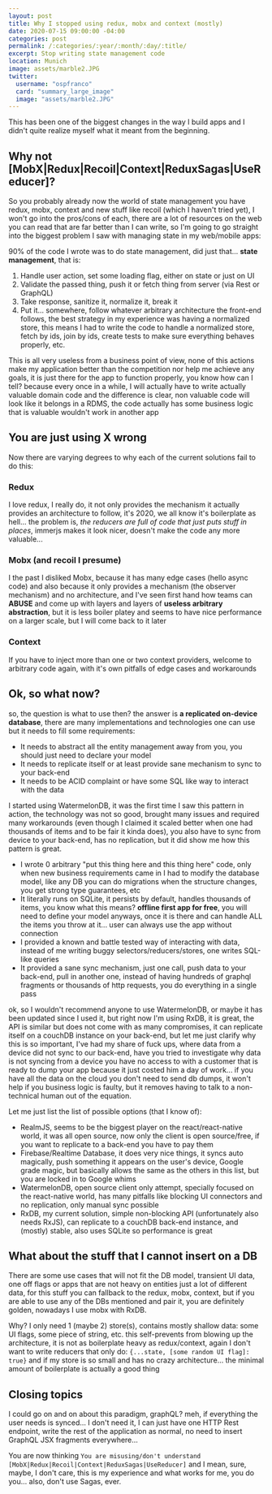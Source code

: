 ```yaml
---
layout: post
title: Why I stopped using redux, mobx and context (mostly)
date: 2020-07-15 09:00:00 -04:00
categories: post
permalink: /:categories/:year/:month/:day/:title/
excerpt: Stop writing state management code
location: Munich
image: assets/marble2.JPG
twitter:
  username: "ospfranco"
  card: "summary_large_image"
  image: "assets/marble2.JPG"
---
```

This has been one of the biggest changes in the way I build apps and I didn't quite realize myself what it meant from the beginning.

## Why not [MobX|Redux|Recoil|Context|ReduxSagas|UseReducer]?
So you probably already now the world of state management you have redux, mobx, context and new stuff like recoil (which I haven't tried yet), I won't go into the pros/cons of each, there are a lot of resources on the web you can read that are far better than I can write, so I'm going to go straight into the biggest problem I saw with managing state in my web/mobile apps:

90% of the code I wrote was to do state management, did just that... **state management**, that is:
1) Handle user action, set some loading flag, either on state or just on UI
2) Validate the passed thing, push it or fetch thing from server (via Rest or GraphQL)
3) Take response, sanitize it, normalize it, break it
4) Put it... somewhere, follow whatever arbitrary architecture the front-end follows, the best strategy in my experience was having a normalized store, this means I had to write the code to handle a normalized store, fetch by ids, join by ids, create tests to make sure everything behaves properly, etc.

This is all very useless from a business point of view, none of this actions make my application better than the competition nor help me achieve any goals, it is just there for the app to function properly, you know how can I tell? because every once in a while, I will actually have to write actually valuable domain code and the difference is clear, non valuable code will look like it belongs in a RDMS, the code actually has some business logic that is valuable wouldn't work in another app

## You are just using X wrong
Now there are varying degrees to why each of the current solutions fail to do this:

### Redux
I love redux, I really do, it not only provides the mechanism it actually provides an architecture to follow, it's 2020, we all know it's boilerplate as hell... the problem is, *the reducers are full of code that just puts stuff in places*, immerjs makes it look nicer, doesn't make the code any more valuable...

### Mobx (and recoil I presume)
I the past I disliked Mobx, because it has many edge cases (hello async code) and also because it only provides a mechanism (the observer mechanism) and no architecture, and I've seen first hand how teams can **ABUSE** and come up with layers and layers of **useless arbitrary abstraction**, but it is less boiler platey and seems to have nice performance on a larger scale, but I will come back to it later

### Context
If you have to inject more than one or two context providers, welcome to arbitrary code again, with it's own pitfalls of edge cases and workarounds

## Ok, so what now?

so, the question is what to use then? the answer is **a replicated on-device database**, there are many implementations and technologies one can use but it needs to fill some requirements:

- It needs to abstract all the entity management away from you, you should just need to declare your model
- It needs to replicate itself or at least provide sane mechanism to sync to your back-end
- It needs to be ACID complaint or have some SQL like way to interact with the data

I started using WatermelonDB, it was the first time I saw this pattern in action, the technology was not so good, brought many issues and required many workarounds (even though I claimed it scaled better when one had thousands of items and to be fair it kinda does), you also have to sync from device to your back-end, has no replication, but it did show me how this pattern is great.

- I wrote 0 arbitrary "put this thing here and this thing here" code, only when new business requirements came in I had to modify the database model, like any DB you can do migrations when the structure changes, you get strong type guarantees, etc
- It literally runs on SQLite, it persists by default, handles thousands of items, you know what this means? **offline first app for free**, you will need to define your model anyways, once it is there and can handle ALL the items you throw at it... user can always use the app without connection
- I provided a known and battle tested way of interacting with data, instead of me writing buggy selectors/reducers/stores, one writes SQL-like queries
- It provided a sane sync mechanism, just one call, push data to your back-end, pull in another one, instead of having hundreds of graphql fragments or thousands of http requests, you do everything in a single pass

ok, so I wouldn't recommend anyone to use WatermelonDB, or maybe it has been updated since I used it, but right now I'm using RxDB, it is great, the API is similar but does not come with as many compromises, it can replicate itself on a couchDB instance on your back-end, but let me just clarify why this is so important, I've had my share of fuck ups, where data from a device did not sync to our back-end, have you tried to investigate why data is not syncing from a device you have no access to with a customer that is ready to dump your app because it just costed him a day of work... if you have all the data on the cloud you don't need to send db dumps, it won't help if you business logic is faulty, but it removes having to talk to a non-technical human out of the equation.

Let me just list the list of possible options (that I know of):
- RealmJS, seems to be the biggest player on the react/react-native world, it was all open source, now only the client is open source/free, if you want to replicate to a back-end you have to pay them
- Firebase/Realtime Database, it does very nice things, it syncs auto magically, push something it appears on the user's device, Google grade magic, but basically allows the same as the others in this list, but you are locked in to Google whims
- WatermelonDB, open source client only attempt, specially focused on the react-native world, has many pitfalls like blocking UI connectors and no replication, only manual sync possible
- RxDB, my current solution, simple non-blocking API (unfortunately also needs RxJS), can replicate to a couchDB back-end instance, and (mostly) stable, also uses SQLite so performance is great

## What about the stuff that I cannot insert on a DB

There are some use cases that will not fit the DB model, transient UI data, one off flags or apps that are not heavy on entities just a lot of different data, for this stuff you can fallback to the redux, mobx, context, but if you are able to use any of the DBs mentioned and pair it, you are definitely golden, nowadays I use mobx with RxDB.

Why? I only need 1 (maybe 2) store(s), contains mostly shallow data: some UI flags, some piece of string, etc. this self-prevents from blowing up the architecture, it is not as boilerplate heavy as redux/context, again I don't want to write reducers that only do: `{...state, [some random UI flag]: true}` and if my store is so small and has no crazy architecture... the minimal amount of boilerplate is actually a good thing

## Closing topics

I could go on and on about this paradigm, graphQL? meh, if everything the user needs is synced... I don't need it, I can just have one HTTP Rest endpoint, write the rest of the application as normal, no need to insert GraphQL JSX fragments everywhere...

You are now thinking `You are misusing/don't understand [MobX|Redux|Recoil|Context|ReduxSagas|UseReducer]` and I mean, sure, maybe, I don't care, this is my experience and what works for me, you do you... also, don't use Sagas, ever.